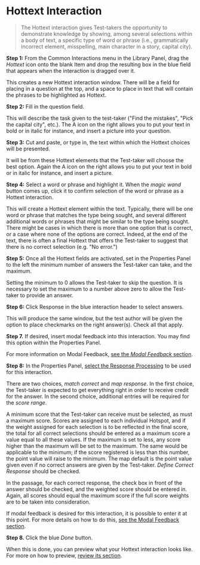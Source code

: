 <!--
    created_at: 2015-05-15
    authors:         
      - Ben Angel    
--> 

# Hottext Interaction

>The Hottext interaction gives Test-takers the opportunity to demonstrate knowledge by showing, among several selections within a body of text, a specific type of word or phrase (i.e., grammatically incorrect element, misspelling, main character in a story, capital city).

**Step 1:** From the Common Interactions menu in the Library Panel, drag the *Hottext* icon onto the blank Item and drop the resulting box in the blue field that appears when the interaction is dragged over it.

This creates a new Hottext interaction window. There will be a field for placing in a question at the top, and a space to place in text that will contain the phrases to be highlighted as Hottext.

**Step 2:** Fill in the question field. 

This will describe the task given to the test-taker ("Find the mistakes", "Pick the capital city", etc.). The A icon on the right allows you to put your text in bold or in italic for instance, and insert a picture into your question.

**Step 3:** Cut and paste, or type in, the text within which the Hottext choices will be presented. 

It will be from these Hottext elements that the Test-taker will choose the best option. Again the A icon on the right allows you to put your text in bold or in italic for instance, and insert a picture.

**Step 4:** Select a word or phrase and highlight it. When the *magic wand* button comes up, click it to confirm selection of the word or phrase as a Hottext interaction.

This will create a Hottext element within the text. Typically, there will be one word or phrase that matches the type being sought, and several different additional words or phrases that might be similar to the type being sought. There might be cases in which there is more than one option that is correct, or a case where none of the options are correct. Indeed, at the end of the text, there is often a final Hottext that offers the Test-taker to suggest that there is no correct selection (e.g. "No error.")

**Step 5:** Once all the Hottext fields are activated, set in the Properties Panel to the left the minimum number of answers the Test-taker can take, and the maximum.

Setting the minimum to 0 allows the Test-taker to skip the question. It is necessary to set the maximum to a number above zero to allow the Test-taker to provide an answer.

**Step 6:** Click Response in the blue interaction header to select answers. 

This will produce the same window, but the test author will be given the option to place checkmarks on the right answer(s). Check all that apply.

**Step 7.** If desired, insert modal feedback into this interaction. You may find this option within the Properties Panel.

For more information on Modal Feedback, [see the *Modal Feedback* section](../items/modal-feedback.md).

**Step 8:** In the Properties Panel, [select the Response Processing](../items/item-scoring-rules.md) to be used for this interaction.

There are two choices, *match correct* and *map response*. In the first choice, the Test-taker is expected to get everything right in order to receive credit for the answer. In the second choice, additional entries will be required for the *score range*. 

A minimum score that the Test-taker can receive must be selected, as must a maximum score. Scores are assigned to each individual Hotspot, and if the weight assigned for each selection is to be reflected in the final score, the total for all correct selections should be entered as a maximum score a value equal to all these values. If the maximum is set to less, any score higher than the maximum will be set to the maximum. The same would be applicable to the minimum; if the score registered is less than this number, the point value will raise to the minimum. The map default is the point value given even if no correct answers are given by the Test-taker. *Define Correct Response* should be checked.

In the passage, for each correct response, the check box in front of the answer should be checked, and the weighted score should be entered in. Again, all scores should equal the maximum score if the full score weights are to be taken into consideration. 

If modal feedback is desired for this interaction, it is possible to enter it at this point. For more details on how to do this, [see the Modal Feedback section](../items/modal-feedback.md).

**Step 8.** Click the blue *Done* button.

When this is done, you can preview what your Hottext interaction looks like. For more on how to preview, [review its section](../items/preview.md).
